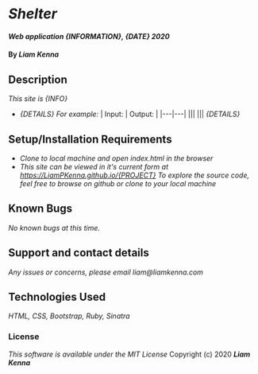 # _Shelter_
#### _Web application {INFORMATION}, {DATE} 2020_
#### By _**Liam Kenna**_
## Description
_This site is {INFO}_
* _{DETAILS}_
_For example:_
| Input:  | Output:   |
|---|---|
|||
|||
_{DETAILS}_
## Setup/Installation Requirements
* _Clone to local machine and open index.html in the browser_
* _This site can be viewed in it's current form at https://LiamPKenna.github.io/{PROJECT}_
_To explore the source code, feel free to browse on github or clone to your local machine_
## Known Bugs
_No known bugs at this time._
## Support and contact details
_Any issues or concerns, please email liam@liamkenna.com_
## Technologies Used
_HTML, CSS, Bootstrap, Ruby, Sinatra_
### License
*This software is available under the MIT License*
Copyright (c) 2020 **_Liam Kenna_**